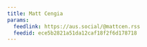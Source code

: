 ```yaml
---
title: Matt Cengia
params:
  feedlink: https://aus.social/@mattcen.rss
  feedid: ece5b2821a51da12caf18f2f6d178718
---
```

